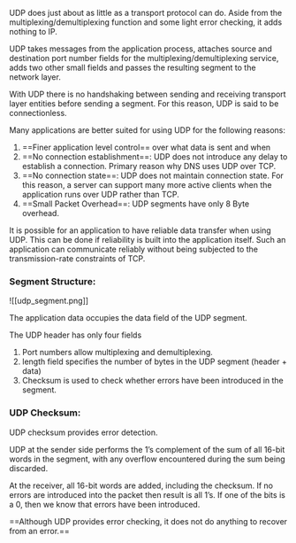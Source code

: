 
UDP does just about as little as a transport protocol can do. Aside from the multiplexing/demultiplexing function and some light error checking, it adds nothing to IP.

UDP takes messages from the application process, attaches source and destination port number fields for the multiplexing/demultiplexing service, adds two other small fields and passes the resulting segment to the network layer.

With UDP there is no handshaking between sending and receiving transport layer entities before sending a segment. For this reason, UDP is said to be connectionless.

Many applications are better suited for using UDP for the following reasons:
1. ==Finer application level control== over what data is sent and when
2. ==No connection establishment==: UDP does not introduce any delay to establish a connection. Primary reason why DNS uses UDP over TCP.
3. ==No connection state==: UDP does not maintain connection state. For this reason, a server can support many more active clients when the application runs over UDP rather than TCP.
4. ==Small Packet Overhead==: UDP segments have only 8 Byte overhead.

It is possible for an application to have reliable data transfer when using UDP. This can be done if reliability is built into the application itself. Such an application can communicate reliably without being subjected to the transmission-rate constraints of TCP.

### Segment Structure:

![[udp_segment.png]]

The application data occupies the data field of the UDP segment.

The UDP header has only four fields
1. Port numbers allow multiplexing and demultiplexing.
2. length field specifies the number of bytes in the UDP segment (header + data)
3. Checksum is used to check whether errors have been introduced in the segment.


### UDP Checksum:

UDP checksum provides error detection. 

UDP at the sender side performs the 1’s complement of the sum of all 16-bit words in the segment, with any overflow encountered during the sum being discarded.

At the receiver, all 16-bit words are added, including the checksum. If no errors are introduced into the packet then result is all 1’s. If one of the bits is a 0, then we know that errors have been introduced.

==Although UDP provides error checking, it does not do anything to recover from an error.==